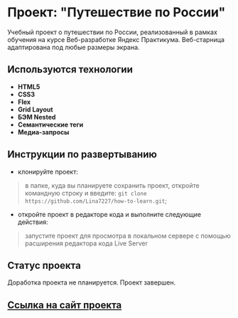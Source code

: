 # Проект: "Путешествие по России"

Учебный проект о путешествии по России, реализованный в рамках обучения на курсе Веб-разработке Яндекс Практикума. Веб-старница адаптирована под любые  размеры экрана.

## Используются технологии

- **HTML5**
- **CSS3**
- **Flex**
- **Grid Layout**
- **БЭМ Nested**
- **Семантические теги**
- **Медиа-запросы**
    

## Инструкции по развертыванию


- клонируйте проект:
> в папке, куда вы планируете сохранить проект, откройте командную строку и введите: `git clone https://github.com/Lina7227/how-to-learn.git`;

- откройте проект в редакторе кода и выполните следующие действия:
> запустите проект для просмотра в локальном сервере с помощью расширения редактора кода Live Server


## Статус проекта

Доработка проекта не планируется. Проект завершен.


## [Ссылка на сайт проекта](https://lina7227.github.io/russian-travel/)

